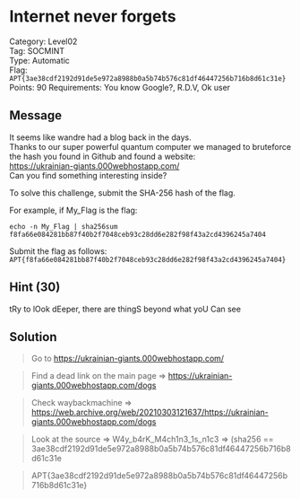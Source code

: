 # Internet never forgets

Category: Level02  
Tag: SOCMINT  
Type: Automatic  
Flag: `APT{3ae38cdf2192d91de5e972a8988b0a5b74b576c81df46447256b716b8d61c31e}`  
Points: 90
Requirements: You know Google?, R.D.V, Ok user

## Message

It seems like wandre had a blog back in the days.  
Thanks to our super powerful quantum computer we managed to bruteforce the hash you found in Github and found a website:  
https://ukrainian-giants.000webhostapp.com/  
Can you find something interesting inside?  

To solve this challenge, submit the SHA-256 hash of the flag.

For example, if My_Flag is the flag:
```
echo -n My_Flag | sha256sum
f8fa66e084281bb87f40b2f7048ceb93c28dd6e282f98f43a2cd4396245a7404
```

Submit the flag as follows:  
`APT{f8fa66e084281bb87f40b2f7048ceb93c28dd6e282f98f43a2cd4396245a7404}`

## Hint (30)
tRy to lOok dEeper, there are thingS beyond what yoU Can see

## Solution

> Go to https://ukrainian-giants.000webhostapp.com/ 

> Find a dead link on the main page => https://ukrainian-giants.000webhostapp.com/dogs

> Check waybackmachine => https://web.archive.org/web/20210303121637/https://ukrainian-giants.000webhostapp.com/dogs
 
> Look at the source => W4y_b4rK_M4ch1n3_1s_n1c3 => (sha256 == 3ae38cdf2192d91de5e972a8988b0a5b74b576c81df46447256b716b8d61c31e 

> APT{3ae38cdf2192d91de5e972a8988b0a5b74b576c81df46447256b716b8d61c31e}
